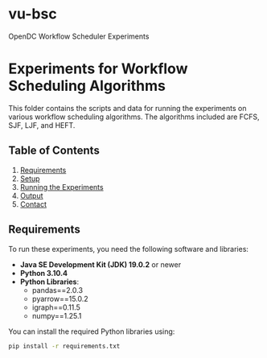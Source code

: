 # vu-bsc
OpenDC Workflow Scheduler Experiments

# Experiments for Workflow Scheduling Algorithms

This folder contains the scripts and data for running the experiments on various workflow scheduling algorithms. The algorithms included are FCFS, SJF, LJF, and HEFT.

## Table of Contents
1. [Requirements](#requirements)
2. [Setup](#setup)
3. [Running the Experiments](#running-the-experiments)
4. [Output](#output)
5. [Contact](#contact)

## Requirements

To run these experiments, you need the following software and libraries:

- **Java SE Development Kit (JDK) 19.0.2** or newer
- **Python 3.10.4**
- **Python Libraries**:
  - pandas==2.0.3
  - pyarrow==15.0.2
  - igraph==0.11.5
  - numpy==1.25.1

You can install the required Python libraries using:

```sh
pip install -r requirements.txt
